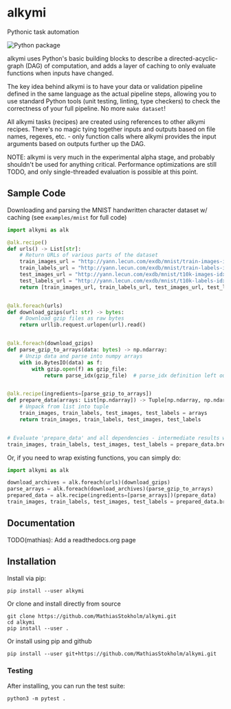 # alkymi
Pythonic task automation

![Python package](https://github.com/MathiasStokholm/alkymi/workflows/Python%20package/badge.svg?branch=master)

alkymi uses Python's basic building blocks to describe a directed-acyclic-graph (DAG) of computation, and adds a layer
of caching to only evaluate functions when inputs have changed.

The key idea behind alkymi is to have your data or validation pipeline defined in the same language as the actual
pipeline steps, allowing you to use standard Python tools (unit testing, linting, type checkers) to check the
correctness of your full pipeline. No more `make dataset`!

All alkymi tasks (recipes) are created using references to other alkymi recipes. There's no magic tying together inputs
and outputs based on file names, regexes, etc. - only function calls where alkymi provides the input arguments based on
outputs further up the DAG.

NOTE: alkymi is very much in the experimental alpha stage, and probably shouldn't be used for anything critical.
Performance optimizations are still TODO, and only single-threaded evaluation is possible at this point.

## Sample Code
Downloading and parsing the MNIST handwritten character dataset w/ caching (see `examples/mnist` for full code)
```python
import alkymi as alk

@alk.recipe()
def urls() -> List[str]:
    # Return URLs of various parts of the dataset
    train_images_url = "http://yann.lecun.com/exdb/mnist/train-images-idx3-ubyte.gz"
    train_labels_url = "http://yann.lecun.com/exdb/mnist/train-labels-idx1-ubyte.gz"
    test_images_url = "http://yann.lecun.com/exdb/mnist/t10k-images-idx3-ubyte.gz"
    test_labels_url = "http://yann.lecun.com/exdb/mnist/t10k-labels-idx1-ubyte.gz"
    return [train_images_url, train_labels_url, test_images_url, test_labels_url]


@alk.foreach(urls)
def download_gzips(url: str) -> bytes:
    # Download gzip files as raw bytes
    return urllib.request.urlopen(url).read()


@alk.foreach(download_gzips)
def parse_gzip_to_arrays(data: bytes) -> np.ndarray:
    # Unzip data and parse into numpy arrays
    with io.BytesIO(data) as f:
        with gzip.open(f) as gzip_file:
            return parse_idx(gzip_file)  # parse_idx definition left out for brevity


@alk.recipe(ingredients=[parse_gzip_to_arrays])
def prepare_data(arrays: List[np.ndarray]) -> Tuple[np.ndarray, np.ndarray, np.ndarray, np.ndarray]:
    # Unpack from list into tuple
    train_images, train_labels, test_images, test_labels = arrays
    return train_images, train_labels, test_images, test_labels


# Evaluate 'prepare_data' and all dependencies - intermediate results will be cached automatically by alkymi
train_images, train_labels, test_images, test_labels = prepare_data.brew()
```
Or, if you need to wrap existing functions, you can simply do:
```python
import alkymi as alk

download_archives = alk.foreach(urls)(download_gzips)
parse_arrays = alk.foreach(download_archives)(parse_gzip_to_arrays)
prepared_data = alk.recipe(ingredients=[parse_arrays])(prepare_data)
train_images, train_labels, test_images, test_labels = prepared_data.brew()
```

## Documentation
TODO(mathias): Add a readthedocs.org page

## Installation
Install via pip:
```shell script
pip install --user alkymi
```

Or clone and install directly from source
```shell script
git clone https://github.com/MathiasStokholm/alkymi.git
cd alkymi
pip install --user .
```

Or install using pip and github
```
pip install --user git+https://github.com/MathiasStokholm/alkymi.git
```

### Testing
After installing, you can run the test suite:
```shell script
python3 -m pytest .
```